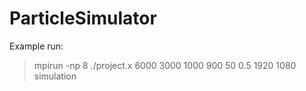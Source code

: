 # ParticleSimulator

Example run:
> mpirun -np 8 ./project.x 6000 3000 1000 900 50 0.5 1920 1080 simulation
